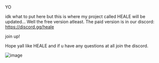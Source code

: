 YO

idk what to put here but this is where my project called HEALE will be updated... Well the free version atleast. The paid version is in our discord: https://discord.gg/heale

join up!


Hope yall like HEALE and if u have any questions at all join the discord.

![image](https://user-images.githubusercontent.com/115326671/194675564-c1f6b4cd-359d-42e2-8412-a64363fc2e5b.png)

